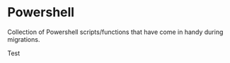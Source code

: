 # Powershell

Collection of Powershell scripts/functions that have come in handy during migrations.

Test